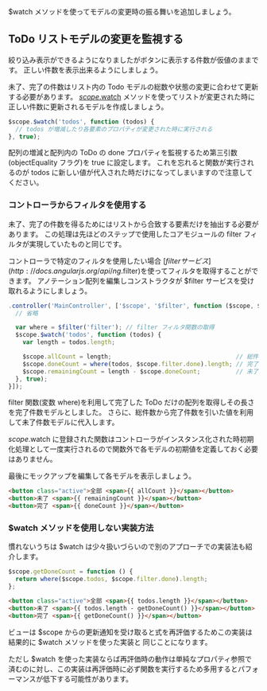 $watch メソッドを使ってモデルの変更時の振る舞いを追加しましょう。

## ToDo リストモデルの変更を監視する
絞り込み表示ができるようになりましたがボタンに表示する件数が仮値のままです。
正しい件数を表示出来るようにしましょう。

未了、完了の件数はリスト内の Todo モデルの総数や状態の変更に合わせて更新する必要があります。
[$scope.$watch](http://docs.angularjs.org/api/ng.$rootScope.Scope#$watch) メソッドを使ってリストが変更された時に正しい件数に更新されるモデルを作成しましょう。

```javascript
$scope.$watch('todos', function (todos) {
  // todos が増減したり各要素のプロパティが変更された時に実行される
}, true);
```

配列の増減と配列内の ToDo の done プロパティを監視するため第三引数(objectEquality フラグ)を true に設定します。
これを忘れると関数が実行されるのが todos に新しい値が代入された時だけになってしまいますので注意してください。

### コントローラからフィルタを使用する
未了、完了の件数を得るためにはリストから合致する要素だけを抽出する必要があります。
この処理は先ほどのステップで使用したコアモジュールの filter フィルタが実現していたものと同じです。

コントローラで特定のフィルタを使用したい場合 [$filter サービス](http://docs.angularjs.org/api/ng.$filter)を使ってフィルタを取得することができます。
アノテーション配列を編集しコンストラクタが $filter サービスを受け取れるようにしましょう。

```javascript
.controller('MainController', ['$scope', '$filter', function ($scope, $filter) {
  // 省略

  var where = $filter('filter'); // filter フィルタ関数の取得
  $scope.$watch('todos', function (todos) {
    var length = todos.length;

    $scope.allCount = length;                                   // 総件数モデル
    $scope.doneCount = where(todos, $scope.filter.done).length; // 完了件数モデル
    $scope.remainingCount = length - $scope.doneCount;          // 未了件数モデル
  }, true);
}]);
```

filter 関数(変数 where)を利用して完了した ToDo だけの配列を取得しその長さを完了件数モデルとしました。
さらに、総件数から完了件数を引いた値を利用して未了件数モデルに代入します。

$scope.$watch に登録された関数はコントローラがインスタンス化された時初期化処理として一度実行されるので関数外で各モデルの初期値を定義しておく必要はありません。

最後にモックアップを編集して各モデルを表示しましょう。

```html
<button class="active">全部 <span>{{ allCount }}</span></button>
<button>未了 <span>{{ remainingCount }}</span></button>
<button>完了 <span>{{ doneCount }}</span></button>
```

<div preview="article.examples.example"></div>

### $watch メソッドを使用しない実装方法
慣れないうちは $watch は少々扱いづらいので別のアプローチでの実装法も紹介します。

```javascript
$scope.getDoneCount = function () {
  return where($scope.todos, $scope.filter.done).length;
};
```

```html
<button class="active">全部 <span>{{ todos.length }}</span></button>
<button>未了 <span>{{ todos.length - getDoneCount() }}</span></button>
<button>完了 <span>{{ getDoneCount() }}</span></button>
```

ビューは $scope からの更新通知を受け取ると式を再評価するためこの実装は結果的に $watch メソッドを使った実装と
同じことになります。

ただし $watch を使った実装ならば再評価時の動作は単純なプロパティ参照で済むのに対し、この実装は再評価時に必ず関数を実行するため多用するとパフォーマンスが低下する可能性があります。
